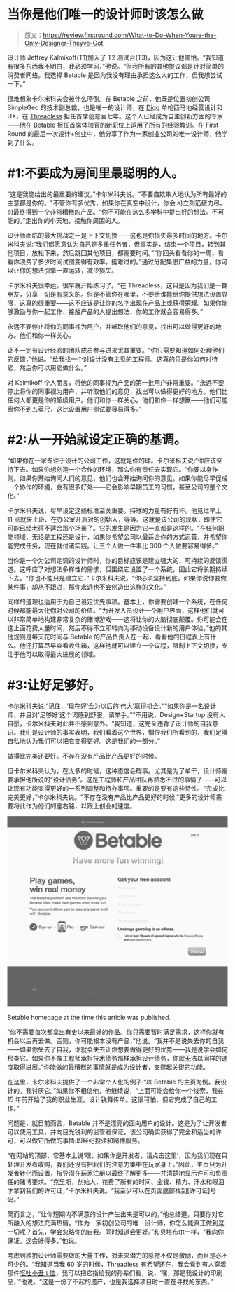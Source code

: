 # 当你是他们唯一的设计师时该怎么做

> 原文：<https://review.firstround.com/What-to-Do-When-Youre-the-Only-Designer-Theyve-Got>

设计师 Jeffrey Kalmikoff(T1)加入了 T2 测试台(T3)，因为这让他害怕。“我知道有很多东西我不明白，我必须学习，”他说。“但我所有的其他提议都是针对简单的消费者网络。我选择 Betable 是因为我没有理由承担这么大的工作，但我想尝试一下。”

很难想象卡尔米科夫会被什么吓倒。在 Betable 之前，他既是位置初创公司 SimpleGeo 的技术副总裁，也是唯一的设计师，在 [Digg](http://digg.com/ "null") 单枪匹马地经营设计和 UX，在 [Threadless](https://www.threadless.com/ "null") 担任首席创意官七年。这个人已经成为自主创新方面的专家——他在 Betable 担任首席体验官的新职位上运用了所有的经验教训。在 First Round 的最后一次设计+创业中，他分享了作为一家创业公司的唯一设计师，他学到了什么。

# #1:不要成为房间里最聪明的人。

“这是我能给出的最重要的建议，”卡尔米科夫说。"不要自欺欺人地认为所有最好的主意都是你的。"不管你有多优秀，如果你在真空中设计，你会 a)立刻筋疲力尽，b)最终得到一个非常糟糕的产品。“你不可能在这么多学科中提出好的想法。不可能的。”走出你的小天地，接触你周围的人。

设计师面临的最大挑战之一是上下文切换——这也是你损失最多时间的地方。卡尔米科夫说:“我们都愿意认为自己是多重任务者，但事实是，结束一个项目，转到其他项目，放松下来，然后跳回其他项目，都需要时间。”“你回头看看你的一周，看看你浪费了多少时间试图变得有效率。挺难过的。”通过分配集思广益的力量，你可以让你的想法引擎一直运转，减少损失。

卡尔米科夫很幸运，很早就开始练习了。“在 Threadless，这只是因为我们是一群朋友，分享一切是有意义的。但是不管你在哪里，不要给谁能给你提供想法设置界限，这真的很重要——这不应该是让你的名字出现在产品上或获得荣耀。如果你能够激励与你一起工作、接触产品的人提出想法，你的工作就会容易得多。”

永远不要停止将你的同事视为用户，并听取他们的意见，找出可以做得更好的地方。他们和你一样关心。

让不一定有设计经验的团队成员参与进来尤其重要。“你只需要知道如何处理他们的反馈，”他说。“给我找一个对设计没有主见的工程师。这真的只是你如何对待它，然后你可以用它做什么。”

对 Kalmikoff 个人而言，将他的同事视为产品的第一批用户非常重要。“永远不要停止将你的同事视为用户，并听取他们的意见，找出可以做得更好的地方。他们比任何人都更是你的超级用户。他们和你一样关心。他们和你一样想赢——他们可能离你不到五英尺，这比设置用户测试要容易得多。”

# #2:从一开始就设定正确的基调。

“如果你在一家专注于设计的公司工作，这就是你的球。卡尔米科夫说:“你应该坚持下去。如果你想创造一个合作的环境，那么你有责任去实现它。“你要以身作则。如果你开始询问人们的意见，他们也会开始询问你的意见。如果你能尽早促成一个协作的环境，会有很多好处——它会影响早期员工的习惯，甚至公司的整个文化。”

卡尔米科夫说，尽早设定这些标准至关重要。持球的力量有好有坏。他见过早上 11 点就来上班、在办公室开派对的创始人，等等。这就是该公司的现状，即使它可能已经老得不适合那个场景了。它的发生是因为它一直都是这样的。“在任何职能领域，无论是工程还是设计，如果你希望公司以最适合你的方式运营，并希望你能完成任务，现在就付诸实践。让三个人做一件事比 300 个人做要容易得多。”

当你是一个为公司定调的设计师时，你的目标应该是建立强大的、可持续的反馈渠道。这呼应了对想法多样性的需求，但围绕它设置了一个系统，因此它将长期持续下去。“你也不能只是建立它，”卡尔米科夫说。“你必须坚持到底。如果你说你要做某件事，却从不跟进，那你永远也不会创造出这样的文化。”

同样的道理也适用于为自己设定优先事项。基本上，你需要创建一个系统，在任何时候都能最大化你对公司的价值。“为开发人员设计一个用户界面，这样他们就可以非常简单地构建非常复杂的赌博游戏——这将让你的大脑彻底颠覆。你可能会在这上面花费大量时间，然后不得不立即转向为移动设备设计新的用户体验。”他的其他规则是每天花时间与 Betable 的产品负责人在一起，看看他的日程表上有什么。他还打算尽早查看收件箱，这样他就可以建立一个议程，限制上下文切换，专注于他可以取得最大进展的领域。

# #3:让好足够好。

卡尔米科夫说:“记住，‘现在好’会为以后的‘伟大’赢得机会。”“如果你是一名设计师，并且对‘足够好’这个词感到舒服，请举手。”“不用说，Design+Startup 没有人自愿，卡尔米科夫对此并不感到意外。“我知道，这完全违背了设计师的自我意识。我们是设计师的事实表明，我们看着这个世界，憎恨我们所看到的，我们足够自私地认为我们可以把它变得更好。这是我们的一部分。”

做得比完美还要好。不存在没有产品比产品更好的时候。

但卡尔米科夫认为，在太多的时候，这种态度会碍事。尤其是为了单干，设计师需要承担他所说的“设计债务”。这是工程师和产品团队再熟悉不过的事情了——可以让现有功能变得更好的一系列调整和待办事项。重要的是要有这些特性。“完成比完美更好，”卡尔米科夫说。"不存在没有产品比产品更好的时候."更多的设计师需要将此作为他们的座右铭，以跟上创业的速度。

![](img/9faf696db3732bca2f88ba10cfeac26a.png)

Betable homepage at the time this article was published.

“你不需要每次都拿出有史以来最好的作品。你只需要暂时满足需求，这样你就有机会以后再去做。否则，你可能根本没有产品，”他说。“我并不是说失去你的自我——如果你失去了自我，你就会失去让你想要做得更好的优势——我是说学会如何检查它。如果你不像工程师承担技术债务那样承担设计债务，你就无法以同样的速度取得进展。”你能做的最糟糕的事情就是成为设计者，支撑起关键的功能。

在这里，卡尔米科夫提供了一个非常个人化的例子:“以 Betable 的主页为例。我设计的。我讨厌它。”如果你不相信他，他继续说，“上面可能会给你一个线索，我在 15 年前开始了我的职业生涯，设计锐舞传单。这很可怕，但它完成了自己的工作。”

问题是，就目前而言，Betable 并不是漂亮的面向用户的设计。这是为了让开发者可以使用工具，并向目光锐利的监管者保证，该公司确实获得了完全和适当的许可，可以做它所做的事情:即经纪投注和赌博服务。

“在网站的顶部，它基本上说‘嘿，如果你是开发者，请点击这里’，因为我们现在只处理开发者收购，我们还没有把我们的注意力集中在玩家身上。”因此，主页只为开发者转化而设置，指导潜在玩家注册以最终了解更多——并清楚地显示许可和负责任的赌博要求。“克里斯，创始人，花费了所有的时间、金钱、精力、汗水和眼泪才拿到我们的许可证，”卡尔米科夫说。“我至少可以在页面底部找到[许可证]号码。”

简而言之，“让你短期内不满意的设计产生出来是可以的，”他总结道，只要你对它所融入的想法充满热情。“作为一家初创公司的唯一设计师，你怎么能真正做到这一切呢？首先，学会忽略你的自我。同时知道会更好。”和贝塔布尔一样，“我向你保证。这会好得多，”他说。

考虑到独狼设计师需要做的大量工作，对未来潜力的感觉不仅是激励，而且是必不可少的。“我知道当我 60 岁的时候，Threadless 有希望还在，我会看到有人穿着那件[呕吐小丑 t 恤](http://www.threadless.com/submission/44125/The_Morning_After "null")，我可以把它指给我的孙辈们看，说，‘嘿，那是我设计的印刷品，’”他说。“这是一份了不起的遗产，也是我选择项目时一直在寻找的东西。”